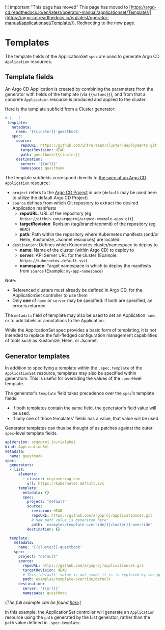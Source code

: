 <meta http-equiv="refresh" content="1; url='https://argo-cd.readthedocs.io/en/latest/operator-manual/applicationset/Template/'" />

!!! important "This page has moved"
    This page has moved to [https://argo-cd.readthedocs.io/en/latest/operator-manual/applicationset/Template//](https://argo-cd.readthedocs.io/en/latest/operator-manual/applicationset/Template//). Redirecting to the new page.

# Templates

The template fields of the ApplicationSet `spec` are used to generate Argo CD `Application` resources.

## Template fields

An Argo CD Application is created by combining the parameters from the generator with fields of the template (via `{{values}}`), and from that a concrete `Application` resource is produced and applied to the cluster.

Here is the template subfield from a Cluster generator:
```yaml
# (...)
 template:
   metadata:
     name: '{{cluster}}-guestbook'
   spec:
     source:
       repoURL: https://github.com/infra-team/cluster-deployments.git
       targetRevision: HEAD
       path: guestbook/{{cluster}}
     destination:
       server: '{{url}}'
       namespace: guestbook
```

The template subfields correspond directly to [the spec of an Argo CD `Application` resource](https://argo-cd.readthedocs.io/en/stable/operator-manual/declarative-setup/#applications):

- `project` refers to the [Argo CD Project](https://argo-cd.readthedocs.io/en/stable/user-guide/projects/) in use (`default` may be used here to utilize the default Argo CD Project)
- `source` defines from which Git repostory to extract the desired Application manifests
    - **repoURL**: URL of the repository (eg `https://github.com/argoproj/argocd-example-apps.git`)
    - **targetRevision**: Revision (tag/branch/commit) of the repository (eg `HEAD`)
    - **path**: Path within the repository where Kubernetes manifests (and/or Helm, Kustomize, Jsonnet resources) are located 
- `destination`: Defines which Kubernetes cluster/namespace to deploy to
    - **name**: Name of the cluster (within Argo CD) to deploy to
    - **server**: API Server URL for the cluster (Example: `https://kubernetes.default.svc`)
    - **namespace**: Target namespace in which to deploy the manifests from `source` (Example: `my-app-namespace`)

Note:

- Referenced clusters must already be defined in Argo CD, for the ApplicationSet controller to use them
- Only **one** of `name` or `server` may be specified: if both are specified, an error is returned.

The `metadata` field of template may also be used to set an Application `name`, or to add labels or annotations to the Application. 
    
While the ApplicationSet spec provides a basic form of templating, it is not intended to replace the full-fledged configuration management capabilities of tools such as Kustomize, Helm, or Jsonnet.

## Generator templates

In addition to specifying a template within the `.spec.template` of the `ApplicationSet` resource, templates may also be specified within generators. This is useful for overriding the values of the `spec`-level template. 

The generator's `template` field takes precedence over the `spec`'s template fields:

- If both templates contain the same field, the generator's field value will be used. 
- If only one of those templates' fields has a value, that value will be used. 

Generator templates can thus be thought of as patches against the outer `spec`-level template fields.

```yaml
apiVersion: argoproj.io/v1alpha1
kind: ApplicationSet
metadata:
  name: guestbook
spec:
  generators:
  - list:
      elements:
        - cluster: engineering-dev
          url: https://kubernetes.default.svc
      template:
        metadata: {}
        spec:
          project: "default"
          source:
            revision: HEAD
            repoURL: https://github.com/argoproj/applicationset.git
            # New path value is generated here:
            path: 'examples/template-override/{{cluster}}-override'
          destination: {}

  template:
    metadata:
      name: '{{cluster}}-guestbook'
    spec:
      project: "default"
      source:
        repoURL: https://github.com/argoproj/applicationset.git
        targetRevision: HEAD
        # This 'default' value is not used: it is is replaced by the generator's template path, above
        path: examples/template-override/default
      destination:
        server: '{{url}}'
        namespace: guestbook
```
(*The full example can be found [here](https://github.com/argoproj/applicationset/tree/master/examples/template-override).*)

In this example, the ApplicationSet controller will generate an `Application` resource using the `path` generated by the List generator, rather than the `path` value defined in `.spec.template`.
